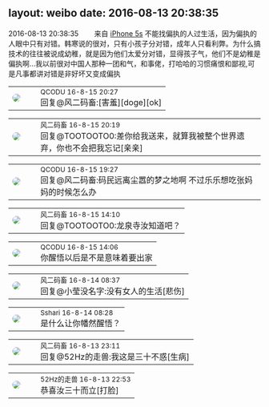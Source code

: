 layout: weibo
date: 2016-08-13 20:38:35
---
<meta name="referrer" content="no-referrer" />

2016-08-13 20:38:35  &nbsp;&nbsp;&nbsp;&nbsp;&nbsp;&nbsp; 来自 <a href="sinaweibo://customweibosource" rel="nofollow">iPhone 5s</a>
不能找偏执的人过生活，因为偏执的人眼中只有对错。韩寒说的很对，只有小孩子分对错，成年人只看利弊。为什么搞技术的往往被说成幼稚，就是因为他们太爱分对错，显得孩子气，他们不是幼稚是偏执啊…我以前很对中国人那种一团和气，和事佬，打哈哈的习惯痛恨和鄙视,可是凡事都讲对错是非好坏又变成偏执 ​​​

<table style="width: 100%;">
  <tr>
    <td style="width: 40px;"><img style="border-radius:50%" src="https://tvax1.sinaimg.cn/crop.0.0.512.512.50/6b69631dly8g0l3egwcbcj20e80e8dfu.jpg?KID=imgbed,tva&Expires=1624465776&ssig=G62Sj8NkKm"></td>
    <td colspan="2"><small>QCODU 16-8-15 20:27</small><br/>回复@风二码畜:[害羞][doge][ok]</td>
  </tr>
</table>

<table style="width: 100%;">
  <tr>
    <td style="width: 40px;"><img style="border-radius:50%" src="https://tva3.sinaimg.cn/crop.0.0.639.639.50/6d2a6003jw8f3idy69w2gj20hs0hrt9g.jpg?KID=imgbed,tva&Expires=1624465776&ssig=nnJ7H050ea"></td>
    <td colspan="2"><small>风二码畜 16-8-15 20:19</small><br/>回复@TOOTOOTO0:差你给我送来，就算我被整个世界遗弃，你也不会把我忘记[亲亲]</td>
  </tr>
</table>

<table style="width: 100%;">
  <tr>
    <td style="width: 40px;"><img style="border-radius:50%" src="https://tvax1.sinaimg.cn/crop.0.0.512.512.50/6b69631dly8g0l3egwcbcj20e80e8dfu.jpg?KID=imgbed,tva&Expires=1624465776&ssig=G62Sj8NkKm"></td>
    <td colspan="2"><small>QCODU 16-8-15 19:27</small><br/>回复@风二码畜:码民远离尘嚣的梦之地啊 不过乐乐想吃张妈妈的时候怎么办</td>
  </tr>
</table>

<table style="width: 100%;">
  <tr>
    <td style="width: 40px;"><img style="border-radius:50%" src="https://tva3.sinaimg.cn/crop.0.0.639.639.50/6d2a6003jw8f3idy69w2gj20hs0hrt9g.jpg?KID=imgbed,tva&Expires=1624465776&ssig=nnJ7H050ea"></td>
    <td colspan="2"><small>风二码畜 16-8-15 14:10</small><br/>回复@TOOTOOTO0:龙泉寺汝知道吧？</td>
  </tr>
</table>

<table style="width: 100%;">
  <tr>
    <td style="width: 40px;"><img style="border-radius:50%" src="https://tvax1.sinaimg.cn/crop.0.0.512.512.50/6b69631dly8g0l3egwcbcj20e80e8dfu.jpg?KID=imgbed,tva&Expires=1624465776&ssig=G62Sj8NkKm"></td>
    <td colspan="2"><small>QCODU 16-8-15 14:06</small><br/>你醒悟以后是不是意味着要出家</td>
  </tr>
</table>

<table style="width: 100%;">
  <tr>
    <td style="width: 40px;"><img style="border-radius:50%" src="https://tva3.sinaimg.cn/crop.0.0.639.639.50/6d2a6003jw8f3idy69w2gj20hs0hrt9g.jpg?KID=imgbed,tva&Expires=1624465776&ssig=nnJ7H050ea"></td>
    <td colspan="2"><small>风二码畜 16-8-14 08:37</small><br/>回复@小莹没名字:没有女人的生活[悲伤]</td>
  </tr>
</table>

<table style="width: 100%;">
  <tr>
    <td style="width: 40px;"><img style="border-radius:50%" src="https://tva1.sinaimg.cn/crop.0.0.180.180.50/633fe75ejw1e8qgp5bmzyj2050050aa8.jpg?KID=imgbed,tva&Expires=1624465776&ssig=dhFMht126z"></td>
    <td colspan="2"><small>Sshari 16-8-14 08:28</small><br/>是什么让你幡然醒悟？</td>
  </tr>
</table>

<table style="width: 100%;">
  <tr>
    <td style="width: 40px;"><img style="border-radius:50%" src="https://tva3.sinaimg.cn/crop.0.0.639.639.50/6d2a6003jw8f3idy69w2gj20hs0hrt9g.jpg?KID=imgbed,tva&Expires=1624465776&ssig=nnJ7H050ea"></td>
    <td colspan="2"><small>风二码畜 16-8-13 23:11</small><br/>回复@52Hz的走兽:我这是三十不惑[生病]</td>
  </tr>
</table>

<table style="width: 100%;">
  <tr>
    <td style="width: 40px;"><img style="border-radius:50%" src="https://tva4.sinaimg.cn/crop.0.0.180.180.50/8beaf773jw1e8qgp5bmzyj2050050aa8.jpg?KID=imgbed,tva&Expires=1624465776&ssig=JN6sJ9odvy"></td>
    <td colspan="2"><small>52Hz的走兽 16-8-13 22:53</small><br/>恭喜汝三十而立[打脸]</td>
  </tr>
</table>
